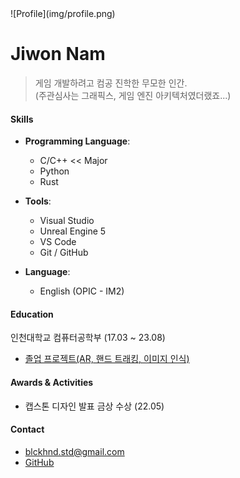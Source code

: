 <span style="display: inline-block; width: 250px">
    ![Profile](img/profile.png)
</span>

# **Jiwon Nam**
 
> 게임 개발하려고 컴공 진학한 무모한 인간.  
> (주관심사는 그래픽스, 게임 엔진 아키텍처였더랬죠...)

#### **Skills**

- **Programming Language**:
    - C/C++ << Major
    - Python
    - Rust

- **Tools**:
    - Visual Studio
    - Unreal Engine 5
    - VS Code
    - Git / GitHub

- **Language**:
    - English (OPIC - IM2)

#### **Education**
인천대학교 컴퓨터공학부 (17.03 ~ 23.08)

- [졸업 프로젝트(AR, 핸드 트래킹, 이미지 인식)](https://github.com/G1rmmr/VirEarth)

#### **Awards & Activities**

- 캡스톤 디자인 발표 금상 수상 (22.05)

#### **Contact**
* blckhnd.std@gmail.com
* [GitHub](https://github.com/G1rmmr)